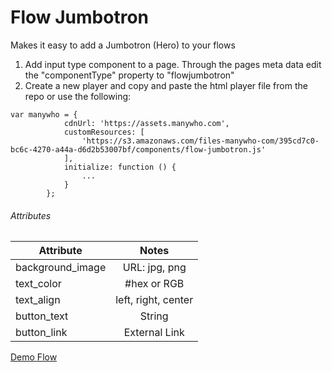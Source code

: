 # Flow Jumbotron
Makes it easy to add a Jumbotron (Hero) to your flows

1. Add input type component to a page. Through the pages meta data edit the "componentType" property to "flowjumbotron"
2. Create a new player and copy and paste the html player file from the repo or use the following:

```
var manywho = {
            cdnUrl: 'https://assets.manywho.com',
            customResources: [
                'https://s3.amazonaws.com/files-manywho-com/395cd7c0-bc6c-4270-a44a-d6d2b53007bf/components/flow-jumbotron.js'
            ],
            initialize: function () {
				...
       		}
		};
```


###### Attributes

| Attribute     	| Notes         |
| ------------- 	|:-------------:|
| background_image  | URL: jpg, png	|
| text_color      	| #hex or RGB	|
| text_align	 	| left, right, center |
| button_text	 	| String   		|
| button_link	 	| External Link |

[Demo Flow](https://flow.manywho.com/395cd7c0-bc6c-4270-a44a-d6d2b53007bf/play/FlowJumboTest?flow-id=92d2ddcc-a512-493a-a725-37b70b12a87e&flow-version-id=4000fa6f-db79-4193-a923-179a0119aff4)